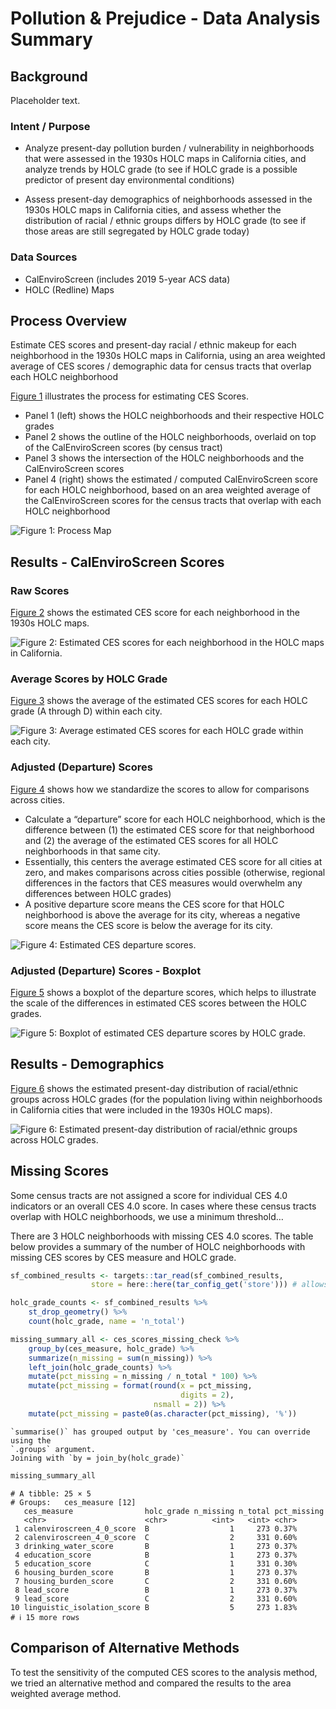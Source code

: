 # Pollution & Prejudice - Data Analysis Summary

## Background

Placeholder text.

### Intent / Purpose

- Analyze present-day pollution burden / vulnerability in neighborhoods
  that were assessed in the 1930s HOLC maps in California cities, and
  analyze trends by HOLC grade (to see if HOLC grade is a possible
  predictor of present day environmental conditions)

- Assess present-day demographics of neighborhoods assessed in the 1930s
  HOLC maps in California cities, and assess whether the distribution of
  racial / ethnic groups differs by HOLC grade (to see if those areas
  are still segregated by HOLC grade today)

### Data Sources

- CalEnviroScreen (includes 2019 5-year ACS data)
- HOLC (Redline) Maps

## Process Overview

Estimate CES scores and present-day racial / ethnic makeup for each
neighborhood in the 1930s HOLC maps in California, using an area
weighted average of CES scores / demographic data for census tracts that
overlap each HOLC neighborhood

[Figure 1](#fig-map-process) illustrates the process for estimating CES
Scores.

- Panel 1 (left) shows the HOLC neighborhoods and their respective HOLC
  grades
- Panel 2 shows the outline of the HOLC neighborhoods, overlaid on top
  of the CalEnviroScreen scores (by census tract)
- Panel 3 shows the intersection of the HOLC neighborhoods and the
  CalEnviroScreen scores
- Panel 4 (right) shows the estimated / computed CalEnviroScreen score
  for each HOLC neighborhood, based on an area weighted average of the
  CalEnviroScreen scores for the census tracts that overlap with each
  HOLC neighborhood

<img src="../tar_plots/01_map-combined_Stockton.png"
id="fig-map-process" alt="Figure 1: Process Map" />

## Results - CalEnviroScreen Scores

### Raw Scores

[Figure 2](#fig-scores-raw) shows the estimated CES score for each
neighborhood in the 1930s HOLC maps.

<img src="summary_report_files/figure-commonmark/fig-scores-raw-1.png"
id="fig-scores-raw"
alt="Figure 2: Estimated CES scores for each neighborhood in the HOLC maps in California." />

### Average Scores by HOLC Grade

[Figure 3](#fig-scores-avg-by-grade) shows the average of the estimated
CES scores for each HOLC grade (A through D) within each city.

<img
src="summary_report_files/figure-commonmark/fig-scores-avg-by-grade-1.png"
id="fig-scores-avg-by-grade"
alt="Figure 3: Average estimated CES scores for each HOLC grade within each city." />

### Adjusted (Departure) Scores

[Figure 4](#fig-scores-departure) shows how we standardize the scores to
allow for comparisons across cities.

- Calculate a “departure” score for each HOLC neighborhood, which is the
  difference between (1) the estimated CES score for that neighborhood
  and (2) the average of the estimated CES scores for all HOLC
  neighborhoods in that same city.
- Essentially, this centers the average estimated CES score for all
  cities at zero, and makes comparisons across cities possible
  (otherwise, regional differences in the factors that CES measures
  would overwhelm any differences between HOLC grades)
- A positive departure score means the CES score for that HOLC
  neighborhood is above the average for its city, whereas a negative
  score means the CES score is below the average for its city.

<img
src="summary_report_files/figure-commonmark/fig-scores-departure-1.png"
id="fig-scores-departure"
alt="Figure 4: Estimated CES departure scores." />

### Adjusted (Departure) Scores - Boxplot

[Figure 5](#fig-boxplot) shows a boxplot of the departure scores, which
helps to illustrate the scale of the differences in estimated CES scores
between the HOLC grades.

<img src="summary_report_files/figure-commonmark/fig-boxplot-1.png"
id="fig-boxplot"
alt="Figure 5: Boxplot of estimated CES departure scores by HOLC grade." />

## Results - Demographics

[Figure 6](#fig-demographics-race) shows the estimated present-day
distribution of racial/ethnic groups across HOLC grades (for the
population living within neighborhoods in California cities that were
included in the 1930s HOLC maps).

<img
src="summary_report_files/figure-commonmark/fig-demographics-race-1.png"
id="fig-demographics-race"
alt="Figure 6: Estimated present-day distribution of racial/ethnic groups across HOLC grades." />

## Missing Scores

Some census tracts are not assigned a score for individual CES 4.0
indicators or an overall CES 4.0 score. In cases where these census
tracts overlap with HOLC neighborhoods, we use a minimum threshold…

There are 3 HOLC neighborhoods with missing CES 4.0 scores. The table
below provides a summary of the number of HOLC neighborhoods with
missing CES scores by CES measure and HOLC grade.

``` r
sf_combined_results <- targets::tar_read(sf_combined_results,
                  store = here::here(tar_config_get('store'))) # allows for manual rendering

holc_grade_counts <- sf_combined_results %>% 
    st_drop_geometry() %>% 
    count(holc_grade, name = 'n_total')

missing_summary_all <- ces_scores_missing_check %>% 
    group_by(ces_measure, holc_grade) %>% 
    summarize(n_missing = sum(n_missing)) %>% 
    left_join(holc_grade_counts) %>% 
    mutate(pct_missing = n_missing / n_total * 100) %>% 
    mutate(pct_missing = format(round(x = pct_missing, 
                                      digits = 2), 
                                nsmall = 2)) %>%
    mutate(pct_missing = paste0(as.character(pct_missing), '%'))
```

    `summarise()` has grouped output by 'ces_measure'. You can override using the
    `.groups` argument.
    Joining with `by = join_by(holc_grade)`

``` r
missing_summary_all
```

    # A tibble: 25 × 5
    # Groups:   ces_measure [12]
       ces_measure                holc_grade n_missing n_total pct_missing
       <chr>                      <chr>          <int>   <int> <chr>      
     1 calenviroscreen_4_0_score  B                  1     273 0.37%      
     2 calenviroscreen_4_0_score  C                  2     331 0.60%      
     3 drinking_water_score       B                  1     273 0.37%      
     4 education_score            B                  1     273 0.37%      
     5 education_score            C                  1     331 0.30%      
     6 housing_burden_score       B                  1     273 0.37%      
     7 housing_burden_score       C                  2     331 0.60%      
     8 lead_score                 B                  1     273 0.37%      
     9 lead_score                 C                  2     331 0.60%      
    10 linguistic_isolation_score B                  5     273 1.83%      
    # ℹ 15 more rows

## Comparison of Alternative Methods

To test the sensitivity of the computed CES scores to the analysis
method, we tried an alternative method and compared the results to the
area weighted average method.

